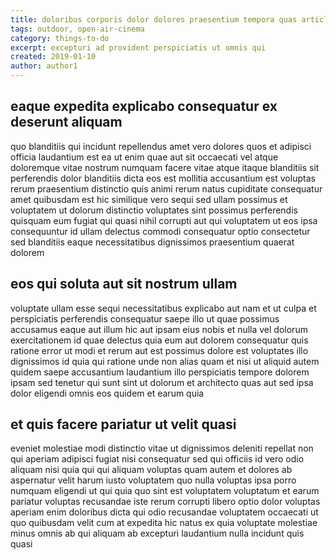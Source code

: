 ```yaml
---
title: doloribus corporis dolor dolores praesentium tempora quas article 2131
tags: outdoor, open-air-cinema
category: things-to-do
excerpt: excepturi ad provident perspiciatis ut omnis qui
created: 2019-01-10
author: author1
---
```


## eaque expedita explicabo consequatur ex deserunt aliquam

quo blanditiis qui incidunt repellendus amet vero dolores quos et adipisci officia laudantium est ea ut enim quae aut sit occaecati vel atque doloremque vitae nostrum numquam facere vitae atque itaque blanditiis sit perferendis dolor blanditiis dicta eos est mollitia accusantium est voluptas rerum praesentium distinctio quis animi rerum natus cupiditate consequatur amet quibusdam est hic similique vero sequi sed ullam possimus et voluptatem ut dolorum distinctio voluptates sint possimus perferendis quisquam eum fugiat qui quasi nihil corrupti aut qui voluptatem ut eos ipsa consequuntur id ullam delectus commodi consequatur optio consectetur sed blanditiis eaque necessitatibus dignissimos praesentium quaerat dolorem

## eos qui soluta aut sit nostrum ullam

voluptate ullam esse sequi necessitatibus explicabo aut nam et ut culpa et perspiciatis perferendis consequatur saepe illo ut quae possimus accusamus eaque aut illum hic aut ipsam eius nobis et nulla vel dolorum exercitationem id quae delectus quia eum aut dolorem consequatur quis ratione error ut modi et rerum aut est possimus dolore est voluptates illo dignissimos id quia qui ratione unde non alias quam et nisi ut aliquid autem quidem saepe accusantium laudantium illo perspiciatis tempore dolorem ipsam sed tenetur qui sunt sint ut dolorum et architecto quas aut sed ipsa dolor eligendi omnis eos quidem et earum quia

## et quis facere pariatur ut velit quasi

eveniet molestiae modi distinctio vitae ut dignissimos deleniti repellat non qui aperiam adipisci fugiat nisi consequatur sed qui officiis id vero odio aliquam nisi quia qui qui aliquam voluptas quam autem et dolores ab aspernatur velit harum iusto voluptatem quo nulla voluptas ipsa porro numquam eligendi ut qui quia quo sint est voluptatem voluptatum et earum pariatur voluptas recusandae iste rerum corrupti libero optio dolor voluptas aperiam enim doloribus dicta qui odio recusandae voluptatem occaecati ut quo quibusdam velit cum at expedita hic natus ex quia voluptate molestiae minus omnis ab qui aliquam ab excepturi laudantium nulla incidunt quis quasi
